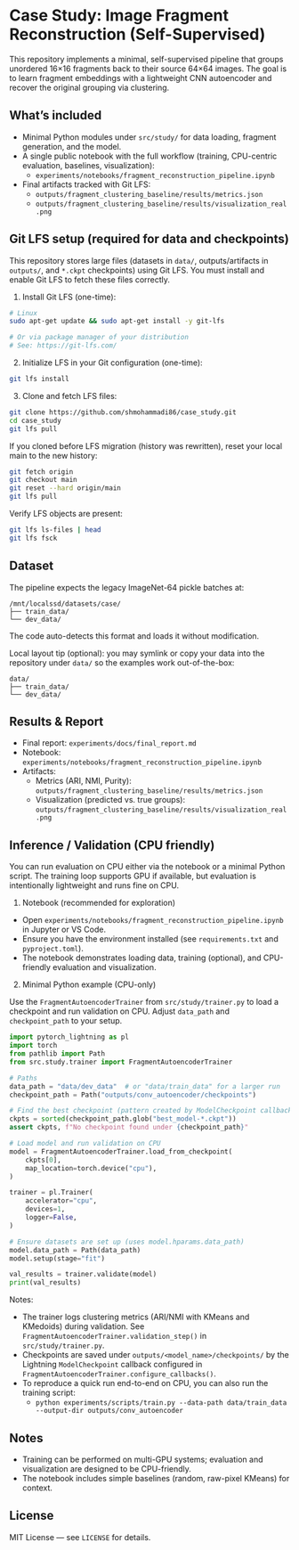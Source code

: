 # Case Study: Image Fragment Reconstruction (Self-Supervised)

This repository implements a minimal, self-supervised pipeline that groups unordered 16×16 fragments back to their source 64×64 images. The goal is to learn fragment embeddings with a lightweight CNN autoencoder and recover the original grouping via clustering.

## What’s included

- Minimal Python modules under `src/study/` for data loading, fragment generation, and the model.
- A single public notebook with the full workflow (training, CPU-centric evaluation, baselines, visualization):
  - `experiments/notebooks/fragment_reconstruction_pipeline.ipynb`
- Final artifacts tracked with Git LFS:
  - `outputs/fragment_clustering_baseline/results/metrics.json`
  - `outputs/fragment_clustering_baseline/results/visualization_real.png`

## Git LFS setup (required for data and checkpoints)

This repository stores large files (datasets in `data/`, outputs/artifacts in `outputs/`, and `*.ckpt` checkpoints) using Git LFS. You must install and enable Git LFS to fetch these files correctly.

1) Install Git LFS (one-time):

```bash
# Linux
sudo apt-get update && sudo apt-get install -y git-lfs

# Or via package manager of your distribution
# See: https://git-lfs.com/
```

2) Initialize LFS in your Git configuration (one-time):

```bash
git lfs install
```

3) Clone and fetch LFS files:

```bash
git clone https://github.com/shmohammadi86/case_study.git
cd case_study
git lfs pull
```

If you cloned before LFS migration (history was rewritten), reset your local main to the new history:

```bash
git fetch origin
git checkout main
git reset --hard origin/main
git lfs pull
```

Verify LFS objects are present:

```bash
git lfs ls-files | head
git lfs fsck
```

## Dataset

The pipeline expects the legacy ImageNet-64 pickle batches at:

```text
/mnt/localssd/datasets/case/
├── train_data/
└── dev_data/
```
The code auto-detects this format and loads it without modification.

Local layout tip (optional): you may symlink or copy your data into the repository under `data/` so the examples work out-of-the-box:

```text
data/
├── train_data/
└── dev_data/
```

## Results & Report

- Final report: `experiments/docs/final_report.md`
- Notebook: `experiments/notebooks/fragment_reconstruction_pipeline.ipynb`
- Artifacts:
  - Metrics (ARI, NMI, Purity): `outputs/fragment_clustering_baseline/results/metrics.json`
  - Visualization (predicted vs. true groups): `outputs/fragment_clustering_baseline/results/visualization_real.png`

## Inference / Validation (CPU friendly)

You can run evaluation on CPU either via the notebook or a minimal Python script. The training loop supports GPU if available, but evaluation is intentionally lightweight and runs fine on CPU.

1) Notebook (recommended for exploration)

- Open `experiments/notebooks/fragment_reconstruction_pipeline.ipynb` in Jupyter or VS Code.
- Ensure you have the environment installed (see `requirements.txt` and `pyproject.toml`).
- The notebook demonstrates loading data, training (optional), and CPU-friendly evaluation and visualization.

2) Minimal Python example (CPU-only)

Use the `FragmentAutoencoderTrainer` from `src/study/trainer.py` to load a checkpoint and run validation on CPU. Adjust `data_path` and `checkpoint_path` to your setup.

```python
import pytorch_lightning as pl
import torch
from pathlib import Path
from src.study.trainer import FragmentAutoencoderTrainer

# Paths
data_path = "data/dev_data"  # or "data/train_data" for a larger run
checkpoint_path = Path("outputs/conv_autoencoder/checkpoints")

# Find the best checkpoint (pattern created by ModelCheckpoint callback)
ckpts = sorted(checkpoint_path.glob("best_model-*.ckpt"))
assert ckpts, f"No checkpoint found under {checkpoint_path}"

# Load model and run validation on CPU
model = FragmentAutoencoderTrainer.load_from_checkpoint(
    ckpts[0],
    map_location=torch.device("cpu"),
)

trainer = pl.Trainer(
    accelerator="cpu",
    devices=1,
    logger=False,
)

# Ensure datasets are set up (uses model.hparams.data_path)
model.data_path = Path(data_path)
model.setup(stage="fit")

val_results = trainer.validate(model)
print(val_results)
```

Notes:

- The trainer logs clustering metrics (ARI/NMI with KMeans and KMedoids) during validation. See `FragmentAutoencoderTrainer.validation_step()` in `src/study/trainer.py`.
- Checkpoints are saved under `outputs/<model_name>/checkpoints/` by the Lightning `ModelCheckpoint` callback configured in `FragmentAutoencoderTrainer.configure_callbacks()`.
- To reproduce a quick run end-to-end on CPU, you can also run the training script:
  - `python experiments/scripts/train.py --data-path data/train_data --output-dir outputs/conv_autoencoder`

## Notes

- Training can be performed on multi-GPU systems; evaluation and visualization are designed to be CPU-friendly.
- The notebook includes simple baselines (random, raw-pixel KMeans) for context.

## License

MIT License — see `LICENSE` for details.